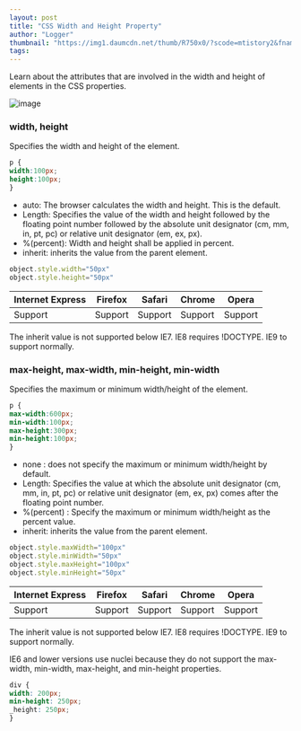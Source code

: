 ```yaml
---
layout: post
title: "CSS Width and Height Property"
author: "Logger"
thumbnail: "https://img1.daumcdn.net/thumb/R750x0/?scode=mtistory2&fname=https%3A%2F%2Ft1.daumcdn.net%2Fcfile%2Ftistory%2F2447CC3C5552438E0E"
tags: 
---
```



Learn about the attributes that are involved in the width and height of elements in the CSS properties.

![image](https://t1.daumcdn.net/cfile/tistory/2447CC3C5552438E0E)

### width, height

Specifies the width and height of the element.

```css
p {
width:100px;
height:100px;
}

```

- auto: The browser calculates the width and height. This is the default.
- Length: Specifies the value of the width and height followed by the floating point number followed by the absolute unit designator (cm, mm, in, pt, pc) or relative unit designator (em, ex, px).
- %(percent): Width and height shall be applied in percent.
- inherit: inherits the value from the parent element.

```js
object.style.width="50px"
object.style.height="50px"

```

| Internet Express | Firefox | Safari | Chrome | Opera |
| -------- | -------- | -------- | -------- | -------- |
| Support | Support | Support | Support | Support | Support | Support | Support | Support

The inherit value is not supported below IE7. IE8 requires !DOCTYPE. IE9 to support normally.

### max-height, max-width, min-height, min-width

Specifies the maximum or minimum width/height of the element.

```css
p {
max-width:600px;
min-width:100px;
max-height:300px;
min-height:100px;
}

```

- none : does not specify the maximum or minimum width/height by default.
- Length: Specifies the value at which the absolute unit designator (cm, mm, in, pt, pc) or relative unit designator (em, ex, px) comes after the floating point number.
- %(percent) : Specify the maximum or minimum width/height as the percent value.
- inherit: inherits the value from the parent element.

```js
object.style.maxWidth="100px"
object.style.minWidth="50px"
object.style.maxHeight="100px"
object.style.minHeight="50px"

```

| Internet Express | Firefox | Safari | Chrome | Opera |
| -------- | -------- | -------- | -------- | -------- |
| Support | Support | Support | Support | Support | Support | Support | Support | Support

The inherit value is not supported below IE7. IE8 requires !DOCTYPE. IE9 to support normally.

IE6 and lower versions use nuclei because they do not support the max-width, min-width, max-height, and min-height properties.

```css
div {
width: 200px;
min-height: 250px;
_height: 250px;
}

```